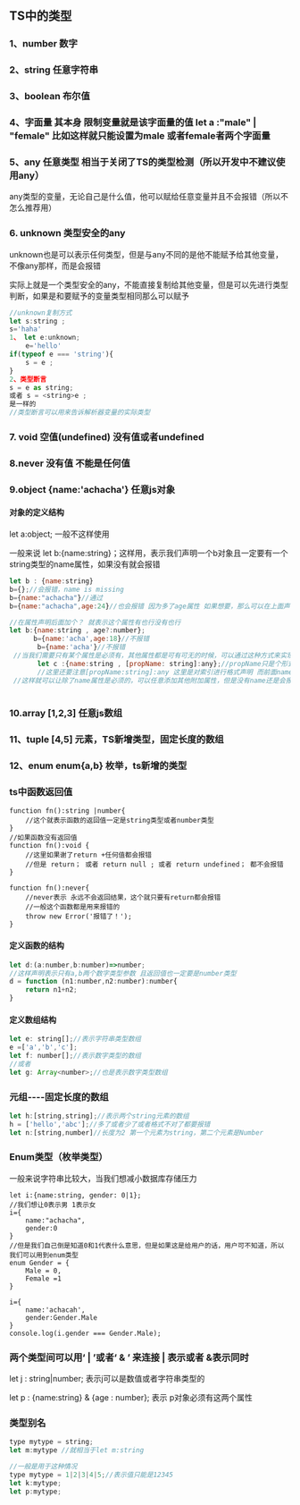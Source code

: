 ## TS中的类型

### 1、number 数字

### 2、string 任意字符串

### 3、boolean 布尔值

### 4、字面量 其本身 限制变量就是该字面量的值  let a :"male" |  "female"  比如这样就只能设置为male 或者female者两个字面量

### 5、any 任意类型   相当于关闭了TS的类型检测（所以开发中不建议使用any）

any类型的变量，无论自己是什么值，他可以赋给任意变量并且不会报错（所以不怎么推荐用）

### 6. unknown  类型安全的any

unknown也是可以表示任何类型，但是与any不同的是他不能赋予给其他变量，不像any那样，而是会报错

实际上就是一个类型安全的any，不能直接复制给其他变量，但是可以先进行类型判断，如果是和要赋予的变量类型相同那么可以赋予

```js
//unknown复制方式
let s:string ;
s='haha'
1、 let e:unknown;
	e='hello'
if(typeof e === 'string'){
    s = e ;
}
2、类型断言
s = e as string; 
或者 s = <string>e ;
是一样的
//类型断言可以用来告诉解析器变量的实际类型

```



### 7. void  空值(undefined) 没有值或者undefined

### 8.never 没有值 不能是任何值

### 9.object   {name:'achacha'}  任意js对象

#### 	对象的定义结构

let a:object; 一般不这样使用

一般来说 let b:{name:string}；这样用，表示我们声明一个b对象且一定要有一个string类型的name属性，如果没有就会报错

```js
let b : {name:string}
b={};//会报错，name is missing
b={name:"achacha"}//通过
b={name:"achacha",age:24}//也会报错 因为多了age属性 如果想要，那么可以在上面声明的时候加个age let b:{name:'...',age:'..'};

//在属性声明后面加个？ 就表示这个属性有也行没有也行
let b:{name:string , age?:number};
      b={name:'acha',age:18}//不报错
       b={name:'acha'}//不报错
 //当我们需要只有某个属性是必须有，其他属性都是可有可无的时候，可以通过这种方式来实现
       let c :{name:string , [propName: string]:any};//propName只是个形式，可以是别的变量名，string是限制属性名是个string类型，这里面就表示任意类型的以string为名字的任意属性
       //这里还要注意[propName:string]:any 这里是对索引进行格式声明 而前面name已经有了string，所以这里的下标设置要不就是string 要不就是any，因为如果这里在把[propName:string]:number 后面设置成number，而name是在propName这个属性数组里面的，而name:string就和number不符合 就会报错
 //这样就可以让除了name属性是必须的，可以任意添加其他附加属性，但是没有name还是会报错
       
```



### 10.array [1,2,3] 任意js数组

### 11、tuple  [4,5]   元素，TS新增类型，固定长度的数组

### 12、enum enum{a,b}   枚举，ts新增的类型 



### ts中函数返回值

```tsx
function fn():string |number{
    //这个就表示函数的返回值一定是string类型或者number类型
}
//如果函数没有返回值
function fn():void {
    //这里如果谢了return +任何值都会报错
    //但是 return； 或者 return null ; 或者 return undefined； 都不会报错
}

function fn():never{
    //never表示 永远不会返回结果，这个就只要有return都会报错
    //一般这个函数都是用来报错的
    throw new Error('报错了！');
}

```

#### 定义函数的结构

```js
let d:(a:number,b:number)=>number;
//这样声明表示只有a,b两个数字类型参数 且返回值也一定要是number类型
d = function (n1:number,n2:number):number{
    return n1+n2;
}
```

#### 定义数组结构

```js
let e: string[];//表示字符串类型数组
e =['a','b','c'];
let f: number[];//表示数字类型的数组
//或者
let g: Array<number>;//也是表示数字类型数组

```

### 元组----固定长度的数组

```js
let h:[string,string];//表示两个string元素的数组
h = ['hello','abc'];//多了或者少了或者格式不对了都要报错
let n:[string,number]//长度为2 第一个元素为string，第二个元素是Number

```



### Enum类型（枚举类型）

一般来说字符串比较大，当我们想减小数据库存储压力

```tsx
let i:{name:string, gender: 0|1};
//我们想让0表示男 1表示女
i={
    name:"achacha",
    gender:0
}
//但是我们自己倒是知道0和1代表什么意思，但是如果这是给用户的话，用户可不知道，所以我们可以用到enum类型
enum Gender = {
    Male = 0,
    Female =1
}

i={
    name:'achacah',
    gender:Gender.Male
}
console.log(i.gender === Gender.Male);
```



### 两个类型间可以用‘   |   ’或者‘  & ’ 来连接 | 表示或者 &表示同时

let j : string|number; 表示j可以是数值或者字符串类型的

let p : {name:string} & {age : number}; 表示 p对象必须有这两个属性

### 类型别名

```js
type mytype = string;
let m:mytype //就相当于let m:string

//一般是用于这种情况
type mytype = 1|2|3|4|5;//表示值只能是12345
let k:mytype;
let p:mytype;
```





